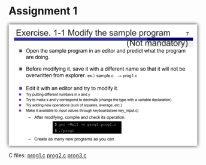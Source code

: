 # Assignment 1

<p align='center'> <img src='./prob1.png'> </p>

C files:
[prog1.c](./prog1.c)
[prog2.c](./prog2.c)
[prog3.c](./prog3.c)

[comment]: <> (Below is CSS code for the output HTML and pdf files. Don't touch them unless you know what you're doing.)

<style>
  figcaption{
    text-align:center;
    font-size:9pt
  }
  img{
    filter: drop-shadow(0px 0px 5px );
  }
  .noshadow{
    filter: none;
  }
</style>